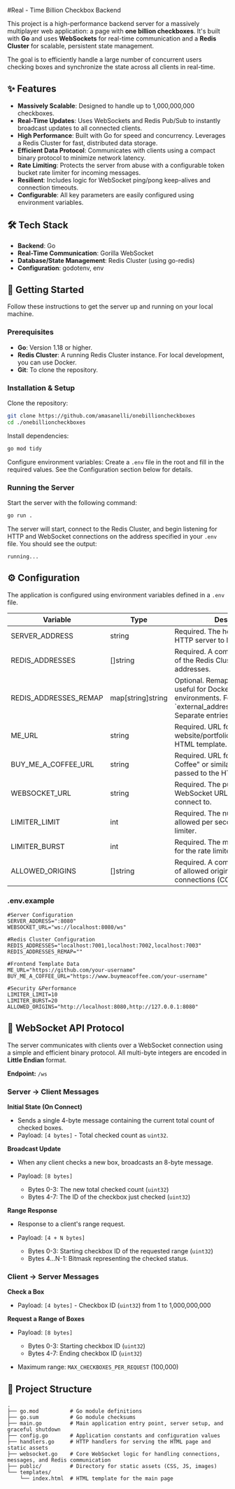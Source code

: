 #Real - Time Billion Checkbox Backend

This project is a high-performance backend server for a massively multiplayer web application: a page with **one billion checkboxes**. It's built with **Go** and uses **WebSockets** for real-time communication and a **Redis Cluster** for scalable, persistent state management.

The goal is to efficiently handle a large number of concurrent users checking boxes and synchronize the state across all clients in real-time.

## ✨ Features

- **Massively Scalable**: Designed to handle up to 1,000,000,000 checkboxes.
- **Real-Time Updates**: Uses WebSockets and Redis Pub/Sub to instantly broadcast updates to all connected clients.
- **High Performance**: Built with Go for speed and concurrency. Leverages a Redis Cluster for fast, distributed data storage.
- **Efficient Data Protocol**: Communicates with clients using a compact binary protocol to minimize network latency.
- **Rate Limiting**: Protects the server from abuse with a configurable token bucket rate limiter for incoming messages.
- **Resilient**: Includes logic for WebSocket ping/pong keep-alives and connection timeouts.
- **Configurable**: All key parameters are easily configured using environment variables.

## 🛠️ Tech Stack

- **Backend**: Go
- **Real-Time Communication**: Gorilla WebSocket
- **Database/State Management**: Redis Cluster (using go-redis)
- **Configuration**: godotenv, env

## 🚀 Getting Started

Follow these instructions to get the server up and running on your local machine.

### Prerequisites

- **Go**: Version 1.18 or higher.
- **Redis Cluster**: A running Redis Cluster instance. For local development, you can use Docker.
- **Git**: To clone the repository.

### Installation & Setup

Clone the repository:

```bash
git clone https://github.com/amasanelli/onebillioncheckboxes
cd ./onebillioncheckboxes
```

Install dependencies:

```bash
go mod tidy
```

Configure environment variables:
Create a `.env` file in the root and fill in the required values. See the Configuration section below for details.

### Running the Server

Start the server with the following command:

```bash
go run .
```

The server will start, connect to the Redis Cluster, and begin listening for HTTP and WebSocket connections on the address specified in your `.env` file. You should see the output:

```
running...
```

## ⚙️ Configuration

The application is configured using environment variables defined in a `.env` file.

| Variable              | Type               | Description                                                                                                                                         | Example                                                                                          |     |     |     |     |
| --------------------- | ------------------ | --------------------------------------------------------------------------------------------------------------------------------------------------- | ------------------------------------------------------------------------------------------------ | --- | --- | --- | --- |
| SERVER_ADDRESS        | string             | Required. The host and port for the HTTP server to listen on.                                                                                       | :8080                                                                                            |     |     |     |     |
| REDIS_ADDRESSES       | \[]string          | Required. A comma-separated list of the Redis Cluster node addresses.                                                                               | "redis-node1:6379,redis-node2:6379,redis-node3:6379"                                             |     |     |     |     |
| REDIS_ADDRESSES_REMAP | map\[string]string | Optional. Remaps Redis addresses, useful for Docker/NAT environments. Format: \`external_address\|internal_address\`. Separate entries with commas. | "172.28.0.101:6379\|:6371,172.28.0.102:6379\|:6372,172.28.0.103:6379\|:6373"                     |
| ME_URL                | string             | Required. URL for your personal website/portfolio, passed to the HTML template.                                                                     | "[https://example.com](https://example.com)"                                                     |     |     |     |     |
| BUY_ME_A_COFFEE_URL   | string             | Required. URL for a "Buy Me a Coffee" or similar donation link, passed to the HTML template.                                                        | "[https://www.buymeacoffee.com/yourname](https://www.buymeacoffee.com/yourname)"                 |     |     |     |     |
| WEBSOCKET_URL         | string             | Required. The public-facing WebSocket URL for the client to connect to.                                                                             | "ws\://localhost:8080/ws"                                                                        |     |     |     |     |
| LIMITER_LIMIT         | int                | Required. The number of events allowed per second for the rate limiter.                                                                             | 10                                                                                               |     |     |     |     |
| LIMITER_BURST         | int                | Required. The maximum burst size for the rate limiter.                                                                                              | 20                                                                                               |     |     |     |     |
| ALLOWED_ORIGINS       | \[]string          | Required. A comma-separated list of allowed origins for WebSocket connections (CORS).                                                               | "[http://localhost:8080,https://your-domain.com](http://localhost:8080,https://your-domain.com)" |     |     |     |     |

### .env.example

```env
#Server Configuration
SERVER_ADDRESS=":8080"
WEBSOCKET_URL="ws://localhost:8080/ws"

#Redis Cluster Configuration
REDIS_ADDRESSES="localhost:7001,localhost:7002,localhost:7003"
REDIS_ADDRESSES_REMAP=""

#Frontend Template Data
ME_URL="https://github.com/your-username"
BUY_ME_A_COFFEE_URL="https://www.buymeacoffee.com/your-username"

#Security &Performance
LIMITER_LIMIT=10
LIMITER_BURST=20
ALLOWED_ORIGINS="http://localhost:8080,http://127.0.0.1:8080"
```

## 🔌 WebSocket API Protocol

The server communicates with clients over a WebSocket connection using a simple and efficient binary protocol. All multi-byte integers are encoded in **Little Endian** format.

**Endpoint:** `/ws`

### Server -> Client Messages

**Initial State (On Connect)**

- Sends a single 4-byte message containing the current total count of checked boxes.
- Payload: `[4 bytes]` - Total checked count as `uint32`.

**Broadcast Update**

- When any client checks a new box, broadcasts an 8-byte message.
- Payload: `[8 bytes]`

  - Bytes 0-3: The new total checked count (`uint32`)
  - Bytes 4-7: The ID of the checkbox just checked (`uint32`)

**Range Response**

- Response to a client's range request.
- Payload: `[4 + N bytes]`

  - Bytes 0-3: Starting checkbox ID of the requested range (`uint32`)
  - Bytes 4...N-1: Bitmask representing the checked status.

### Client -> Server Messages

**Check a Box**

- Payload: `[4 bytes]` - Checkbox ID (`uint32`) from 1 to 1,000,000,000

**Request a Range of Boxes**

- Payload: `[8 bytes]`

  - Bytes 0-3: Starting checkbox ID (`uint32`)
  - Bytes 4-7: Ending checkbox ID (`uint32`)

- Maximum range: `MAX_CHECKBOXES_PER_REQUEST` (100,000)

## 📁 Project Structure

```
.
├── go.mod          # Go module definitions
├── go.sum          # Go module checksums
├── main.go         # Main application entry point, server setup, and graceful shutdown
├── config.go       # Application constants and configuration values
├── handlers.go     # HTTP handlers for serving the HTML page and static assets
├── websocket.go    # Core WebSocket logic for handling connections, messages, and Redis communication
├── public/         # Directory for static assets (CSS, JS, images)
└── templates/
    └── index.html  # HTML template for the main page
```
